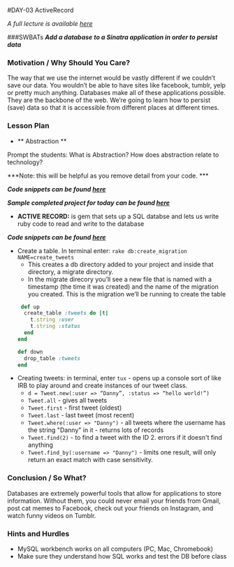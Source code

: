 #DAY-03 ActiveRecord 

_A full lecture is available [here](LECTURE.md)_

###SWBATs
***Add a database to a Sinatra application in order to persist data***

### Motivation / Why Should You Care?
The way that we use the internet would be vastly different if we couldn’t save our data. You wouldn’t be able to have sites like facebook, tumblr, yelp or pretty much anything. Databases make all of these applications possible. They are the backbone of the web. We’re going to learn how to persist (save) data so that it is accessible from different places at different times.

### Lesson Plan

+ ** Abstraction **

Prompt the students: What is Abstraction? How does abstraction relate to technology? 

***Note: this will be helpful as you remove detail from your code. ***

***Code snippets can be found [here](https://github.com/learn-co-curriculum/hs-week-3-code-snippets)***

***Sample completed project for today can be found [here](https://github.com/learn-co-curriculum/hs-advanced-software-engineering-fwitter-project/tree/day03-databases)***


+ **ACTIVE RECORD:** is gem that sets up a SQL databse and lets us write ruby code to read and write to the database

***Code snippets can be found [here](https://github.com/learn-co-curriculum/hs-week-3-code-snippets)***
  * Create a table. In terminal enter: `rake db:create_migration NAME=create_tweets`
    * This creates a db directory added to your project and inside that directory, a migrate directory. 
    * In the migrate direcory you’ll see a new file that is named with a timestamp (the time it was created) and the name of the migration you created. This is the migration we’ll be running to create the table
    ```ruby
     def up
      create_table :tweets do |t|
        t.string :user
        t.string :status
      end
    end
    
    def down
      drop_table :tweets
    end
    ```

+ Creating tweets: in terminal, enter `tux` - opens up a console sort of like IRB to play around and create instances of our tweet class.
    * `d = Tweet.new(:user => “Danny”, :status => “hello world!”)`
    * `Tweet.all` - gives all tweets
    * `Tweet.first` - first tweet (oldest)
    * `Tweet.last` - last tweet (most recent)
    * `Tweet.where(:user => "Danny")` - all tweets where the username has the string "Danny" in it - returns lots of records
    * `Tweet.find(2)` - to find a tweet with the ID 2. errors if it doesn't find anything
    * `Tweet.find_by(:username => "Danny")` - limits one result, will only return an exact match with case sensitivity.

### Conclusion / So What?
Databases are extremely powerful tools that allow for applications to store information. Without them, you could never email your friends from Gmail, post cat memes to Facebook, check out your friends on Instagram, and watch funny videos on Tumblr.


### Hints and Hurdles
+ MySQL workbench works on all computers (PC, Mac, Chromebook)
+ Make sure they understand how SQL works and test the DB before class
